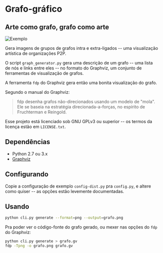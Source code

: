 Grafo-gráfico
=============

Arte como grafo, grafo como arte
--------------------------------

![Exemplo](https://raw.github.com/lucastx/grafo-grafico/master/exemplo.png)

Gera imagens de grupos de grafos intra e extra-ligados --
uma visualização artística de organizações P2P.

O script `graph_generator.py` gera uma descrição de um grafo -- uma lista de
nós e links entre eles -- no formato do Graphviz, um conjunto de ferramentas
de visualização de grafos.

A ferramenta `fdp` do Graphviz gera então uma bonita visualização do grafo.

Segundo o manual do Graphviz:

> fdp desenha grafos não-direcionados usando um modelo de "mola". Ele se
> baseia na estratégia direcionada-a-forças, no espírito de Fruchterman e
> Reingold.

Esse projeto está licenciado sob GNU GPLv3 ou superior -- os termos da
licença estão em `LICENSE.txt`.

Dependências
------------

- Python 2.7 ou 3.x
- [Graphviz][graphviz]

[graphviz]: http://graphviz.org/

Configurando
------------

Copie a configuração de exemplo `config-dist.py` pra `config.py`, e altere
como quiser -- as opções estão levemente documentadas.

Usando
------

```bash
python cli.py generate --format=png --output=grafo.png
```

Pra poder ver o código-fonte do grafo gerado, ou mexer nas opções do `fdp`
do Graphviz:

```bash
python cli.py generate > grafo.gv
fdp -Tpng -o grafo.png grafo.gv
```
